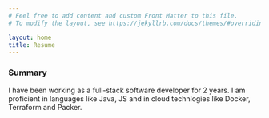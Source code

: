 ```yaml
---
# Feel free to add content and custom Front Matter to this file.
# To modify the layout, see https://jekyllrb.com/docs/themes/#overriding-theme-defaults

layout: home
title: Resume
---
```


### Summary
I have been working as a full-stack software developer for 2 years. I am proficient in languages like Java, JS and in cloud technlogies like Docker, Terraform and Packer.
